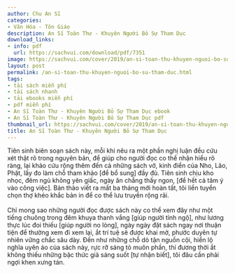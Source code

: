 ```yaml
---
author: Chu An Sĩ
categories:
- Văn Hóa - Tôn Giáo
description: An Sĩ Toàn Thư - Khuyên Người Bỏ Sự Tham Dục
download_links:
- info: pdf
  url: https://sachvui.com/download/pdf/7351
image: https://sachvui.com/cover/2019/an-si-toan-thu-khuyen-nguoi-bo-su-tham-duc.jpg
layout: post
permalink: /an-si-toan-thu-khuyen-nguoi-bo-su-tham-duc.html
tags:
- tải sách miễn phí
- tải sách nhanh
- tải ebooks miễn phí
- pdf miễn phí
- An Sĩ Toàn Thư - Khuyên Người Bỏ Sự Tham Dục ebook
- An Sĩ Toàn Thư - Khuyên Người Bỏ Sự Tham Dục pdf
thumbnail_url: https://sachvui.com/cover/2019/an-si-toan-thu-khuyen-nguoi-bo-su-tham-duc.jpg
title: An Sĩ Toàn Thư - Khuyên Người Bỏ Sự Tham Dục
---
```


 <div class="item-desc text-justify"> <p>Tiên sinh biên soạn sách này, mỗi khi nêu ra một phần nghị luận đều cứu xét thật rõ trong nguyên bản, để giúp cho người đọc co thể nhận hiểu rõ ràng, lại khảo cứu rộng thêm đến cả những sách vở, kinh điển của Nho, Lão, Phật, lấy đo làm chỗ tham khảo [để bổ sung] đầy đủ. Tiên sinh chịu kho nhọc, đêm ngủ không yên giấc, ngày ăn chẳng thấy ngon, [để hết cả tâm ý vào công việc]. Bản thảo viết ra mất ba tháng mới hoàn tất, tôi liền tuyển chọn thợ khéo khắc bản in để co thể lưu truyền rộng rãi.<br><br>Chỉ mong sao những người đọc được sách này co thể xem đây như một tiếng chuông trong đêm khuya thanh vắng [giúp người tỉnh ngộ], như lương thực lúc đoi thiếu [giúp người no lòng], ngày ngày đặt sách ngay nơi thuận tiện để thường xem đi xem lại, ắt trí tuệ sẽ được khai mở, phước duyên tự nhiên vững chắc sâu dày. Đến như những chỗ dò tận nguồn cội, hiển lộ nghĩa uyên áo của sách này, rực rỡ sáng tỏ muôn phần, thí đương thời ắt không thiếu những bậc thức giả sáng suốt [tự nhận biết], tôi đâu cần phải ngợi khen xưng tán.</p> </div>